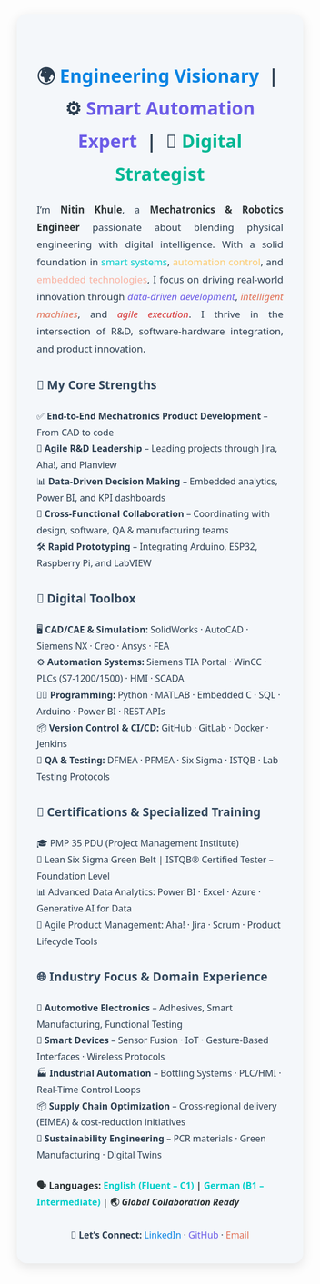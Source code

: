 <div style="font-family: 'Segoe UI', sans-serif; color: #2c3e50; background: #f4f7fa; padding: 35px; border-radius: 18px; box-shadow: 0 6px 20px rgba(0,0,0,0.1); max-width: 950px; margin: auto; line-height: 1.8;">

  <h2 style="font-size: 32px; text-align: center; margin-bottom: 20px;">
    🌍 <span style="color:#0984e3;">Engineering Visionary</span> &nbsp;|&nbsp; ⚙️ <span style="color:#6c5ce7;">Smart Automation Expert</span> &nbsp;|&nbsp; 🧠 <span style="color:#00b894;">Digital Strategist</span>
  </h2>

  <p style="font-size: 17px; text-align: justify; margin-bottom: 25px;">
    I’m <strong style="color:#2d3436;">Nitin Khule</strong>, a <strong style="color:#2d3436;">Mechatronics & Robotics Engineer</strong> passionate about blending physical engineering with digital intelligence. With a solid foundation in <span style="color:#00cec9;">smart systems</span>, 
    <span style="color:#fdcb6e;">automation control</span>, and <span style="color:#fab1a0;">embedded technologies</span>, I focus on driving real-world innovation through <em style="color:#6c5ce7;">data-driven development</em>, <em style="color:#e17055;">intelligent machines</em>, and <em style="color:#d63031;">agile execution</em>. I thrive in the intersection of R&D, software-hardware integration, and product innovation.
  </p>

  <h3 style="color: #34495e; font-size: 21px;">🎯 My Core Strengths</h3>
  <ul style="list-style-type: none; padding-left: 0; font-size: 16px;">
    <li>✅ <strong>End-to-End Mechatronics Product Development</strong> – From CAD to code</li>
    <li>🧠 <strong>Agile R&D Leadership</strong> – Leading projects through Jira, Aha!, and Planview</li>
    <li>📊 <strong>Data-Driven Decision Making</strong> – Embedded analytics, Power BI, and KPI dashboards</li>
    <li>🤝 <strong>Cross-Functional Collaboration</strong> – Coordinating with design, software, QA & manufacturing teams</li>
    <li>🛠️ <strong>Rapid Prototyping</strong> – Integrating Arduino, ESP32, Raspberry Pi, and LabVIEW</li>
  </ul>

  <h3 style="color: #34495e; font-size: 21px;">🧰 Digital Toolbox</h3>
  <ul style="list-style-type: none; padding-left: 0; font-size: 16px;">
    <li>🖥️ <strong>CAD/CAE & Simulation:</strong> SolidWorks · AutoCAD · Siemens NX · Creo · Ansys · FEA</li>
    <li>⚙️ <strong>Automation Systems:</strong> Siemens TIA Portal · WinCC · PLCs (S7-1200/1500) · HMI · SCADA</li>
    <li>👨‍💻 <strong>Programming:</strong> Python · MATLAB · Embedded C · SQL · Arduino · Power BI · REST APIs</li>
    <li>📦 <strong>Version Control & CI/CD:</strong> GitHub · GitLab · Docker · Jenkins</li>
    <li>🔬 <strong>QA & Testing:</strong> DFMEA · PFMEA · Six Sigma · ISTQB · Lab Testing Protocols</li>
  </ul>

  <h3 style="color: #34495e; font-size: 21px;">📜 Certifications & Specialized Training</h3>
  <ul style="list-style-type: none; padding-left: 0; font-size: 16px;">
    <li>🎓 PMP 35 PDU (Project Management Institute)</li>
    <li>🧪 Lean Six Sigma Green Belt | ISTQB® Certified Tester – Foundation Level</li>
    <li>📊 Advanced Data Analytics: Power BI · Excel · Azure · Generative AI for Data</li>
    <li>🚀 Agile Product Management: Aha! · Jira · Scrum · Product Lifecycle Tools</li>
  </ul>

  <h3 style="color: #34495e; font-size: 21px;">🌐 Industry Focus & Domain Experience</h3>
  <ul style="list-style-type: none; padding-left: 0; font-size: 16px;">
    <li>🚗 <strong>Automotive Electronics</strong> – Adhesives, Smart Manufacturing, Functional Testing</li>
    <li>🧠 <strong>Smart Devices</strong> – Sensor Fusion · IoT · Gesture-Based Interfaces · Wireless Protocols</li>
    <li>🏭 <strong>Industrial Automation</strong> – Bottling Systems · PLC/HMI · Real-Time Control Loops</li>
    <li>📦 <strong>Supply Chain Optimization</strong> – Cross-regional delivery (EIMEA) & cost-reduction initiatives</li>
    <li>🌱 <strong>Sustainability Engineering</strong> – PCR materials · Green Manufacturing · Digital Twins</li>
  </ul>

  <p style="font-size: 16px; margin-top: 25px; font-weight: bold; color: #2d3436;">
    🗣️ <strong>Languages:</strong> <span style="color: #00cec9;">English (Fluent – C1)</span> | <span style="color: #00cec9;">German (B1 – Intermediate)</span> | 🌏 <em>Global Collaboration Ready</em>
  </p>

  <div style="margin-top: 30px; text-align: center; font-size: 16px;">
    🔗 <strong>Let’s Connect:</strong> <a href="https://www.linkedin.com/in/nitinkhule" style="color:#0984e3; text-decoration:none;">LinkedIn</a> · 
    <a href="https://github.com/NitinKhule" style="color:#6c5ce7; text-decoration:none;">GitHub</a> · 
    <a href="mailto:nitin.khule@domain.com" style="color:#e17055; text-decoration:none;">Email</a>
  </div>

</div>
